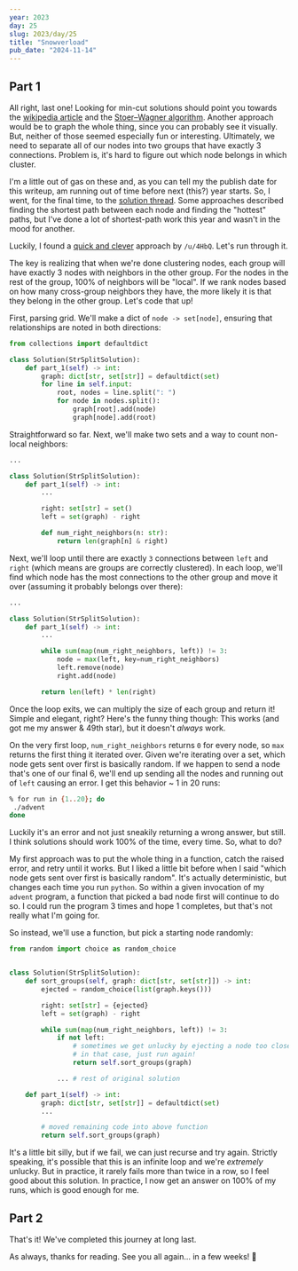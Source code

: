 ```yaml
---
year: 2023
day: 25
slug: 2023/day/25
title: "Snowverload"
pub_date: "2024-11-14"
---
```


## Part 1

All right, last one! Looking for min-cut solutions should point you towards the [wikipedia article](https://en.wikipedia.org/wiki/Minimum_cut) and the [Stoer–Wagner algorithm](https://en.wikipedia.org/wiki/Stoer%E2%80%93Wagner_algorithm). Another approach would be to graph the whole thing, since you can probably see it visually. But, neither of those seemed especially fun or interesting. Ultimately, we need to separate all of our nodes into two groups that have exactly 3 connections. Problem is, it's hard to figure out which node belongs in which cluster.

I'm a little out of gas on these and, as you can tell my the publish date for this writeup, am running out of time before next (this?) year starts. So, I went, for the final time, to the [solution thread](https://old.reddit.com/r/adventofcode/comments/18qbsxs/2023_day_25_solutions/). Some approaches described finding the shortest path between each node and finding the "hottest" paths, but I've done a lot of shortest-path work this year and wasn't in the mood for another.

Luckily, I found a [quick and clever](https://old.reddit.com/r/adventofcode/comments/18qbsxs/2023_day_25_solutions/ketzp94/) approach by `/u/4HbQ`. Let's run through it.

The key is realizing that when we're done clustering nodes, each group will have exactly 3 nodes with neighbors in the other group. For the nodes in the rest of the group, 100% of neighbors will be "local". If we rank nodes based on how many cross-group neighbors they have, the more likely it is that they belong in the other group. Let's code that up!

First, parsing grid. We'll make a dict of `node -> set[node]`, ensuring that relationships are noted in both directions:

```py
from collections import defaultdict

class Solution(StrSplitSolution):
    def part_1(self) -> int:
        graph: dict[str, set[str]] = defaultdict(set)
        for line in self.input:
            root, nodes = line.split(": ")
            for node in nodes.split():
                graph[root].add(node)
                graph[node].add(root)
```

Straightforward so far. Next, we'll make two sets and a way to count non-local neighbors:

```py
...

class Solution(StrSplitSolution):
    def part_1(self) -> int:
        ...

        right: set[str] = set()
        left = set(graph) - right

        def num_right_neighbors(n: str):
            return len(graph[n] & right)
```

Next, we'll loop until there are exactly `3` connections between `left` and `right` (which means are groups are correctly clustered). In each loop, we'll find which node has the most connections to the other group and move it over (assuming it probably belongs over there):

```py
...

class Solution(StrSplitSolution):
    def part_1(self) -> int:
        ...

        while sum(map(num_right_neighbors, left)) != 3:
            node = max(left, key=num_right_neighbors)
            left.remove(node)
            right.add(node)

        return len(left) * len(right)
```

Once the loop exits, we can multiply the size of each group and return it! Simple and elegant, right? Here's the funny thing though: This works (and got me my answer & 49th star), but it doesn't _always_ work.

On the very first loop, `num_right_neighbors` returns `0` for every node, so `max` returns the first thing it iterated over. Given we're iterating over a set, which node gets sent over first is basically random. If we happen to send a node that's one of our final 6, we'll end up sending all the nodes and running out of `left` causing an error. I get this behavior ~ 1 in 20 runs:

```sh
% for run in {1..20}; do
 ./advent
done
```

Luckily it's an error and not just sneakily returning a wrong answer, but still. I think solutions should work 100% of the time, every time. So, what to do?

My first approach was to put the whole thing in a function, catch the raised error, and retry until it works. But I liked a little bit before when I said "which node gets sent over first is basically random". It's actually deterministic, but changes each time you run `python`. So within a given invocation of my `advent` program, a function that picked a bad node first will continue to do so. I could run the program 3 times and hope 1 completes, but that's not really what I'm going for.

So instead, we'll use a function, but pick a starting node randomly:

```py
from random import choice as random_choice


class Solution(StrSplitSolution):
    def sort_groups(self, graph: dict[str, set[str]]) -> int:
        ejected = random_choice(list(graph.keys()))

        right: set[str] = {ejected}
        left = set(graph) - right

        while sum(map(num_right_neighbors, left)) != 3:
            if not left:
                # sometimes we get unlucky by ejecting a node too close to the cut point
                # in that case, just run again!
                return self.sort_groups(graph)

            ... # rest of original solution

    def part_1(self) -> int:
        graph: dict[str, set[str]] = defaultdict(set)
        ...

        # moved remaining code into above function
        return self.sort_groups(graph)
```

It's a little bit silly, but if we fail, we can just recurse and try again. Strictly speaking, it's possible that this is an infinite loop and we're _extremely_ unlucky. But in practice, it rarely fails more than twice in a row, so I feel good about this solution. In practice, I now get an answer on 100% of my runs, which is good enough for me.

## Part 2

That's it! We've completed this journey at long last.

As always, thanks for reading. See you all again... in a few weeks! 🙈
